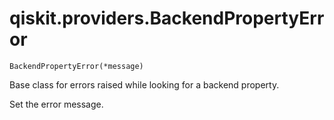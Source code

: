 # qiskit.providers.BackendPropertyError



`BackendPropertyError(*message)`

Base class for errors raised while looking for a backend property.

Set the error message.
